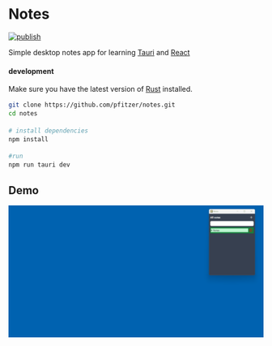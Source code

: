 # Notes

[![publish](https://github.com/pfitzer/notes/actions/workflows/build.yml/badge.svg?branch=release)](https://github.com/pfitzer/notes/actions/workflows/build.yml)

Simple desktop notes app for learning [Tauri](https://tauri.app/) and [React](https://react.dev/)

#### development

Make sure you have the latest version of [Rust](https://www.rust-lang.org/learn/get-started) installed.
```bash
git clone https://github.com/pfitzer/notes.git
cd notes

# install dependencies
npm install

#run
npm run tauri dev
```

## Demo

![demo gif](docs/demo.gif)
